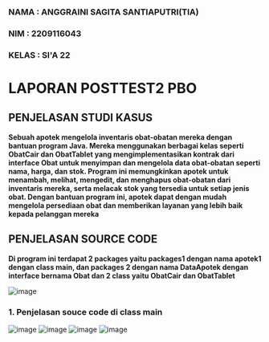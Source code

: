 ### NAMA  : ANGGRAINI SAGITA SANTIAPUTRI(TIA)
### NIM   : 2209116043
### KELAS : SI'A 22

# LAPORAN POSTTEST2 PBO
## PENJELASAN STUDI KASUS
**Sebuah apotek mengelola inventaris obat-obatan mereka dengan bantuan program Java. Mereka menggunakan berbagai kelas seperti ObatCair dan ObatTablet yang mengimplementasikan kontrak dari interface Obat untuk menyimpan dan mengelola data obat-obatan seperti nama, harga, dan stok. Program ini memungkinkan apotek untuk menambah, melihat, mengedit, dan menghapus obat-obatan dari inventaris mereka, serta melacak stok yang tersedia untuk setiap jenis obat. Dengan bantuan program ini, apotek dapat dengan mudah mengelola persediaan obat dan memberikan layanan yang lebih baik kepada pelanggan mereka**
## PENJELASAN SOURCE CODE 
**Di program ini terdapat 2 packages yaitu packages1 dengan nama apotek1 dengan class main, 
dan packages 2 dengan nama DataApotek dengan interface bernama Obat dan 2 class yaitu ObatCair dan ObatTablet**

![image](https://github.com/asantiap/posttest2-pbo/assets/121863819/22e6a2c1-3297-4537-9d89-0ecde0269868)
### 1. Penjelasan souce code di class main
![image](https://github.com/asantiap/posttest2-pbo/assets/121863819/9b93df3f-b51b-46d6-baa9-29a99f9c71d1)
![image](https://github.com/asantiap/posttest2-pbo/assets/121863819/a7ca63c3-34ca-4350-af94-2d0cee0ac9b0)
![image](https://github.com/asantiap/posttest2-pbo/assets/121863819/5105aa68-695b-45af-8ba1-03d8b3b4bf06)
![image](https://github.com/asantiap/posttest2-pbo/assets/121863819/f07ffad9-86ff-4cf9-8cac-adf4b551ef9f)
